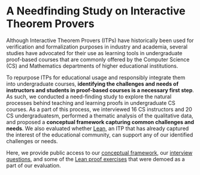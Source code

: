 # A Needfinding Study on Interactive Theorem Provers
Although Interactive Theorem Provers (ITPs) have historically been used for verification and formalization purposes in industry and academia, several studies have advocated for their use as learning tools in undergraduate proof-based courses that are commonly offered by the Computer Science (CS) and Mathematics departments of higher educational institutions.

To repurpose ITPs for educational usage and responsibly integrate them into undergraduate courses, **identifying the challenges and needs of instructors and students in proof-based courses is a necessary first step**. As such, we conducted a need-finding study to explore the natural processes behind teaching and learning proofs in undergraduate CS courses. As a part of this process, we interviewed 16 CS instructors and 20 CS undergraduatesm, performed a thematic analysis of the qualitative data, and proposed a **conceptual framework capturing common challenges and needs**. We also evaluated whether [Lean](https://lean-lang.org/), an ITP that has already captured the interest of the educational community, can support any of our identified challenges or needs. 

Here, we provide public access to our [conceptual framework](https://github.com/rmahinpei/ITP-Needfinding-Study/blob/main/artifacts/framework.md), our [interview questions](https://github.com/rmahinpei/ITP-Needfinding-Study/blob/main/artifacts/interview-questions.md), and some of the [Lean proof exercises](https://github.com/rmahinpei/ITP-Needfinding-Study/tree/main/ITPNeedfindingStudy) that were demoed as a part of our evaluation.